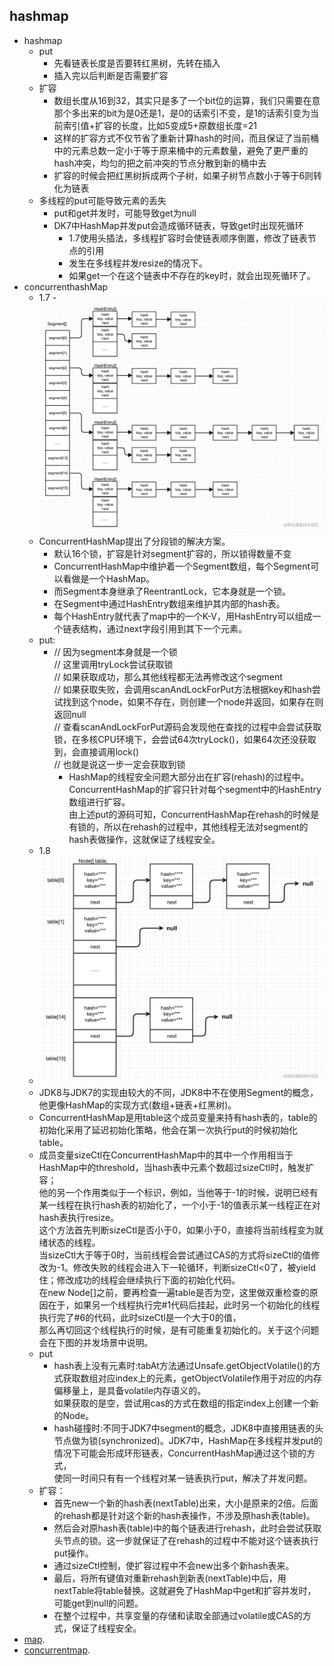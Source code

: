 ## hashmap
- hashmap
  - put
    - 先看链表长度是否要转红黑树，先转在插入
    - 插入完以后判断是否需要扩容
  - 扩容
    - 数组长度从16到32，其实只是多了一个bit位的运算，我们只需要在意那个多出来的bit为是0还是1，是0的话索引不变，是1的话索引变为当前索引值+扩容的长度，比如5变成5+原数组长度=21
    - 这样的扩容方式不仅节省了重新计算hash的时间，而且保证了当前桶中的元素总数一定小于等于原来桶中的元素数量，避免了更严重的hash冲突，均匀的把之前冲突的节点分散到新的桶中去
    - 扩容的时候会把红黑树拆成两个子树，如果子树节点数小于等于6则转化为链表
  - 多线程的put可能导致元素的丢失
    - put和get并发时，可能导致get为null
    - DK7中HashMap并发put会造成循环链表，导致get时出现死循环
      - 1.7使用头插法，多线程扩容时会使链表顺序倒置，修改了链表节点的引用
      - 发生在多线程并发resize的情况下。
      - 如果get一个在这个链表中不存在的key时，就会出现死循环了。
- concurrenthashMap
  - 1.7
  -![](./pic/curmap.png) 
  - ConcurrentHashMap提出了分段锁的解决方案。  
    - 默认16个锁，扩容是针对segment扩容的，所以锁得数量不变
    - ConcurrentHashMap中维护着一个Segment数组，每个Segment可以看做是一个HashMap。  
    - 而Segment本身继承了ReentrantLock，它本身就是一个锁。  
    - 在Segment中通过HashEntry数组来维护其内部的hash表。  
    - 每个HashEntry就代表了map中的一个K-V，用HashEntry可以组成一个链表结构，通过next字段引用到其下一个元素。
  - put:
    - // 因为segment本身就是一个锁  
      // 这里调用tryLock尝试获取锁  
      // 如果获取成功，那么其他线程都无法再修改这个segment  
      // 如果获取失败，会调用scanAndLockForPut方法根据key和hash尝试找到这个node，如果不存在，则创建一个node并返回，如果存在则返回null  
      // 查看scanAndLockForPut源码会发现他在查找的过程中会尝试获取锁，在多核CPU环境下，会尝试64次tryLock()，如果64次还没获取到，会直接调用lock()  
      // 也就是说这一步一定会获取到锁  
      - HashMap的线程安全问题大部分出在扩容(rehash)的过程中。  
        ConcurrentHashMap的扩容只针对每个segment中的HashEntry数组进行扩容。  
        由上述put的源码可知，ConcurrentHashMap在rehash的时候是有锁的，所以在rehash的过程中，其他线程无法对segment的hash表做操作，这就保证了线程安全。  
  - 1.8
  - ![](./pic/1.8curmap.png)
  - JDK8与JDK7的实现由较大的不同，JDK8中不在使用Segment的概念，他更像HashMap的实现方式(数组+链表+红黑树)。
  - ConcurrentHashMap是用table这个成员变量来持有hash表的，table的初始化采用了延迟初始化策略，他会在第一次执行put的时候初始化table。
  - 成员变量sizeCtl在ConcurrentHashMap中的其中一个作用相当于HashMap中的threshold，当hash表中元素个数超过sizeCtl时，触发扩容；  
    他的另一个作用类似于一个标识，例如，当他等于-1的时候，说明已经有某一线程在执行hash表的初始化了，一个小于-1的值表示某一线程正在对hash表执行resize。  
    这个方法首先判断sizeCtl是否小于0，如果小于0，直接将当前线程变为就绪状态的线程。  
    当sizeCtl大于等于0时，当前线程会尝试通过CAS的方式将sizeCtl的值修改为-1。修改失败的线程会进入下一轮循环，判断sizeCtl<0了，被yield住；修改成功的线程会继续执行下面的初始化代码。  
    在new Node[]之前，要再检查一遍table是否为空，这里做双重检查的原因在于，如果另一个线程执行完#1代码后挂起，此时另一个初始化的线程执行完了#6的代码，此时sizeCtl是一个大于0的值，    
    那么再切回这个线程执行的时候，是有可能重复初始化的。关于这个问题会在下图的并发场景中说明。
  - put
    - hash表上没有元素时:tabAt方法通过Unsafe.getObjectVolatile()的方式获取数组对应index上的元素，getObjectVolatile作用于对应的内存偏移量上，是具备volatile内存语义的。  
      如果获取的是空，尝试用cas的方式在数组的指定index上创建一个新的Node。
    - hash碰撞时:不同于JDK7中segment的概念，JDK8中直接用链表的头节点做为锁(synchronized)。JDK7中，HashMap在多线程并发put的情况下可能会形成环形链表，ConcurrentHashMap通过这个锁的方式，  
    使同一时间只有有一个线程对某一链表执行put，解决了并发问题。
  - 扩容：
    - 首先new一个新的hash表(nextTable)出来，大小是原来的2倍。后面的rehash都是针对这个新的hash表操作，不涉及原hash表(table)。
    - 然后会对原hash表(table)中的每个链表进行rehash，此时会尝试获取头节点的锁。这一步就保证了在rehash的过程中不能对这个链表执行put操作。
    - 通过sizeCtl控制，使扩容过程中不会new出多个新hash表来。
    - 最后，将所有键值对重新rehash到新表(nextTable)中后，用nextTable将table替换。这就避免了HashMap中get和扩容并发时，可能get到null的问题。
    - 在整个过程中，共享变量的存储和读取全部通过volatile或CAS的方式，保证了线程安全。
- [map](https://juejin.cn/post/6844903796225605640).
- [concurrentmap](https://juejin.cn/post/6844903813892014087).
